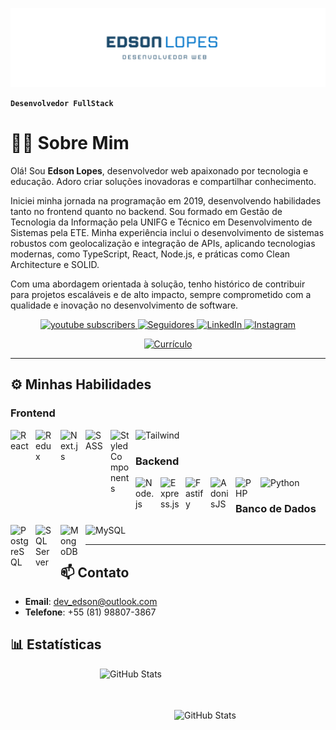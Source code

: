 ![Edson Lopes - Desenvolvedor Web](images/edson_marca.png)

**`Desenvolvedor FullStack`**

# 👨‍💻 Sobre Mim
Olá! Sou **Edson Lopes**, desenvolvedor web apaixonado por tecnologia e educação. Adoro criar soluções inovadoras e compartilhar conhecimento.

Iniciei minha jornada na programação em 2019, desenvolvendo habilidades tanto no frontend quanto no backend. Sou formado em Gestão de Tecnologia da Informação pela UNIFG e Técnico em Desenvolvimento de Sistemas pela ETE. Minha experiência inclui o desenvolvimento de sistemas robustos com geolocalização e integração de APIs, aplicando tecnologias modernas, como TypeScript, React, Node.js, e práticas como Clean Architecture e SOLID.

Com uma abordagem orientada à solução, tenho histórico de contribuir para projetos escaláveis e de alto impacto, sempre comprometido com a qualidade e inovação no desenvolvimento de software.

<p align="center">
    <a href="https://www.youtube.com/@DevEdsonJrEd?sub_confirmation=1">
        <img 
            alt="youtube subscribers" 
            title="Inscreva-se no meu canal" 
            src="https://custom-icon-badges.demolab.com/youtube/channel/subscribers/UCXCItnmi_6_HB6LvYrfCl4w?color=%23E05D44&label=Inscreva-se&logo=video&logoColor=white&style=for-the-badge&labelColor=CE4630"
        />
    </a>
    <a href="https://github.com/dev-edsonjr?tab=followers">
        <img 
            alt="Seguidores" 
            title="Me siga no GitHub" 
            src="https://custom-icon-badges.demolab.com/github/followers/dev-edsonjr?color=236ad3&labelColor=1155ba&style=for-the-badge&logo=github&label=Seguidores&logoColor=white"
        />
    </a>
    <a href="https://www.linkedin.com/in/edson-lopesdev">
        <img 
            alt="LinkedIn" 
            title="Conecte-se comigo no LinkedIn" 
            src="https://custom-icon-badges.demolab.com/badge/LinkedIn-blue?&logo=linkedin&labelColor=0077B5&style=for-the-badge"
        />
    </a>
    <a href="https://www.instagram.com/developer_edsonlopesjr">
        <img 
            alt="Instagram" 
            title="Me siga no Instagram" 
            src="https://custom-icon-badges.demolab.com/badge/Instagram-C13584?style=for-the-badge&logo=instagram&logoColor=white&labelColor=C13584"
        />
    </a>
    <div align="center">
      <a href="https://github.com/dev-edsonjr/dev-edsonjr/raw/main/documents/dev_edson_curriculo.pdf" download>
        <img 
            alt="Currículo" 
            title="Baixe meu currículo" 
            src="https://custom-icon-badges.demolab.com/badge/-Baixar%20Currículo-green?style=for-the-badge&logo=download&logoColor=white"
        />
      </a>
    </div>
</p>




---

## ⚙️ Minhas Habilidades

### Frontend 
<img align="left" alt="React" title="React" width="30px" style="padding-right: 10px;" src="https://cdn.jsdelivr.net/gh/devicons/devicon@latest/icons/react/react-original.svg" />

<img align="left" alt="Redux" title="Redux" width="30px" style="padding-right: 10px;" src="https://cdn.jsdelivr.net/gh/devicons/devicon/icons/redux/redux-original.svg" />

<img align="left" alt="Next.js" title="Next.js" width="30px" style="padding-right: 10px;" src="https://cdn.jsdelivr.net/gh/devicons/devicon@latest/icons/nextjs/nextjs-original.svg" />

<img align="left" alt="SASS" title="SASS" width="30px" style="padding-right: 10px;" src="https://cdn.jsdelivr.net/gh/devicons/devicon@latest/icons/sass/sass-original.svg" />

<img align="left" alt="Styled Components" title="Styled Components" width="30px" style="padding-right: 10px;" src="https://styled-components.com/logo.png" />

<img alt="Tailwind" title="Tailwind" width="30px" style="padding-right: 10px;" src="https://cdn.jsdelivr.net/gh/devicons/devicon@latest/icons/tailwindcss/tailwindcss-original.svg" />



### Backend 
<img align="left" alt="Node.js" title="Node.js" width="30px" style="padding-right: 10px;" src="https://cdn.jsdelivr.net/gh/devicons/devicon@latest/icons/nodejs/nodejs-original.svg" />

<img align="left" alt="Express.js" title="Express.js" width="30px" style="padding-right: 10px;" src="https://cdn.jsdelivr.net/gh/devicons/devicon/icons/express/express-original-wordmark.svg" />

<img align="left" alt="Fastify" title="Fastify" width="30px" style="padding-right: 10px;" src="https://www.fastify.io/images/fastify-logo-inverted.svg" />

<img align="left" alt="AdonisJS" title="AdonisJS" width="30px" style="padding-right: 10px;" src="https://cdn.jsdelivr.net/gh/devicons/devicon/icons/adonisjs/adonisjs-original.svg" />

<img align="left" alt="PHP" title="PHP" width="30px" style="padding-right: 10px;" src="https://cdn.jsdelivr.net/gh/devicons/devicon@latest/icons/php/php-original.svg" />

<img alt="Python" title="Python" width="30px" style="padding-right: 10px;" src="https://cdn.jsdelivr.net/gh/devicons/devicon@latest/icons/python/python-original.svg" />


### Banco de Dados 
<img align="left" alt="PostgreSQL" title="PostgreSQL" width="30px" style="padding-right: 10px;" src="https://cdn.jsdelivr.net/gh/devicons/devicon@latest/icons/postgresql/postgresql-original.svg" />

<img align="left"  alt="SQL Server" title="SQL Server" width="30px" style="padding-right: 10px;" src="https://cdn.jsdelivr.net/gh/devicons/devicon@latest/icons/microsoftsqlserver/microsoftsqlserver-original.svg" />

<img align="left" alt="MongoDB" title="MongoDB" width="30px" style="padding-right: 10px;" src="https://cdn.jsdelivr.net/gh/devicons/devicon@latest/icons/mongodb/mongodb-original.svg" />

<img alt="MySQL" title="MySQL" width="30px" style="padding-right: 10px;" src="https://cdn.jsdelivr.net/gh/devicons/devicon@latest/icons/mysql/mysql-original.svg" />


---
<!-- 
## 🚀 Meus Projetos

<div style="display: flex; overflow-x: auto; gap: 20px;">

<div style="flex: 0 0 auto; text-align: center;">
  <a href="https://github.com/seu-projeto-1">
    <img src="images/project1.png" alt="Projeto 1" width="300">
  </a>
  <p>📄 <a href="https://github.com/seu-projeto-1">Projeto 1</a></p>
</div>

<div style="flex: 0 0 auto; text-align: center;">
  <a href="https://github.com/seu-projeto-2">
    <img src="images/project2.png" alt="Projeto 2" width="300">
  </a>
  <p>📄 <a href="https://github.com/seu-projeto-2">Projeto 2</a></p>
</div>

<div style="flex: 0 0 auto; text-align: center;">
  <a href="https://github.com/seu-projeto-3">
    <img src="images/project3.png" alt="Projeto 3" width="300">
  </a>
  <p>📄 <a href="https://github.com/seu-projeto-3">Projeto 3</a></p>
</div>

</div>


---
-->

## 📫 Contato
- **Email**: [dev_edson@outlook.com](mailto:dev_edson@outlook.com?subject=Assunto%20do%20Email&body=Corpo%20do%20Email)
- **Telefone**: +55 (81) 98807-3867



## 📊 Estatísticas

<div style="display: flex; justify-content: center; align-items: center; gap: 20px; flex-wrap: wrap;">
  <img  
    alt="GitHub Stats" 
    height="150" 
    src="https://github-readme-stats.vercel.app/api?username=dev-edsonjr&show_icons=true&theme=tokyonight&include_all_commits=true&locale=pt-br" 
    style="max-width: 100%;"
  />

  <img 
    alt="GitHub Stats" 
    height="200" 
    src="https://github-readme-stats.vercel.app/api/top-langs/?username=dev-edsonjr&theme=tokyonight&layout=compact&custom_title=Tecnologias&langs_count=9" 
    style="max-width: 100%;"
  />
</div>

